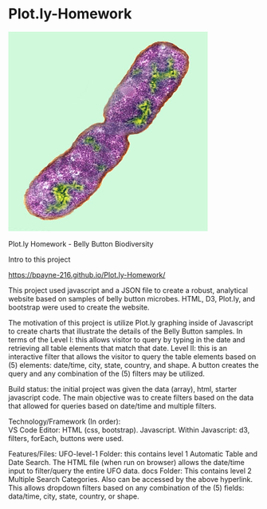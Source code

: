 # Plot.ly-Homework

![image of HW](https://github.com/BPayne-216/Plot.ly-Homework/blob/main/Images/bacteria.jpg)


Plot.ly Homework - Belly Button Biodiversity

Intro to this project

https://bpayne-216.github.io/Plot.ly-Homework/


This project used javascript and a JSON file to create a robust, analytical website based on samples of belly button microbes.  HTML, D3, Plot.ly, and bootstrap were used to create the website.

The motivation of this project is utilize Plot.ly graphing inside of Javascript to create charts that illustrate the details of the Belly Button samples.  In terms of the 
Level I: this allows visitor to query by typing in the date and retrieving all table elements that match that date.
Level II: this is an interactive filter that allows the visitor to query the table elements based on (5) elements: date/time, city, state, country, and shape.  A button creates the query and any combination of the (5) filters may be utilized.

Build status: the initial project was given the data (array), html, starter javascript code.  The main objective was to create filters based on the data that allowed for queries based on date/time and multiple filters.

Technology/Framework (In order):  
VS Code Editor: HTML (css, bootstrap).  Javascript. Within Javascript: d3, filters, forEach, buttons were used. 

Features/Files:
UFO-level-1 Folder: this contains level 1 Automatic Table and Date Search.  The HTML file (when run on browser) allows the date/time input to filter/query the entire UFO data.
docs Folder: This contains level 2 Multiple Search Categories.  Also can be accessed by the above hyperlink.  This allows dropdown filters based on any combination of the (5) fields: data/time, city, state, country, or shape.

